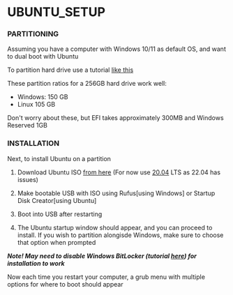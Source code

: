 # UBUNTU_SETUP

### PARTITIONING
Assuming you have a computer with Windows 10/11 as default OS, and want to dual boot with Ubuntu

To partition hard drive use a tutorial [like this](https://itsfoss.com/install-ubuntu-1404-dual-boot-mode-windows-8-81-uefi/#:~:text=In%20the%20Windows%20menu%2C%20search,out%20of%20it%20for%20Linux)

These partition ratios for a 256GB hard drive work well:
- Windows: 150 GB
- Linux 105 GB

Don't worry about these, but EFI takes approximately 300MB and Windows Reserved 1GB

### INSTALLATION

Next, to install Ubuntu on a partition

1. Download Ubuntu ISO [from here](https://ubuntu.com/download/desktop) (For now use [20.04](https://releases.ubuntu.com/20.04/) LTS as 22.04 has issues)

2. Make bootable USB with ISO using Rufus[using Windows] or Startup Disk Creator[using Ubuntu]

3. Boot into USB after restarting

4. The Ubuntu startup window should appear, and you can proceed to install. If you wish to partition alongisde Windows, make sure to choose that option when prompted

***Note! May need to disable Windows BitLocker (tutorial [here](https://discourse.ubuntu.com/t/ubuntu-installation-on-computers-running-windows-and-bitlocker-turned-on/15338)) for installation to work*** 

Now each time you restart your computer, a grub menu with multiple options for where to boot should appear
